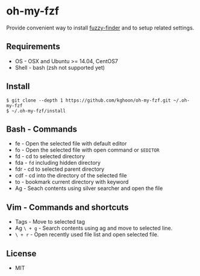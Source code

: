 oh-my-fzf
=========

Provide convenient way to install [fuzzy-finder](https://github.com/junegunn/fzf.git)
and to setup related settings.

Requirements
------------
- OS - OSX and Ubuntu >= 14.04, CentOS7
- Shell - bash (zsh not supported yet)

Install
-------

```
$ git clone --depth 1 https://github.com/kghoon/oh-my-fzf.git ~/.oh-my-fzf
$ ~/.oh-my-fzf/install
```

Bash - Commands
---------------
- fe - Open the selected file with default editor
- fo - Open the selected file with open command or ```$EDITOR```
- fd - cd to selected directory
- fda - ```fd``` including hidden directory
- fdr -  cd to  selected parent directory
- cdf - cd into the directory of the selected file
- to - bookmark current directory with keyword
- Ag - Seach contents using silver searcher and open the file 


Vim - Commands and shortcuts
----------------------------
- Tags - Move to selected tag
- Ag ```\ + g``` - Search contents using ag and move to selected line.
- ```\ + r``` - Open recently used file list and open selected file.


License
-------
- MIT

